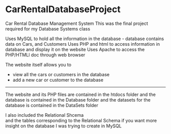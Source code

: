 # CarRentalDatabaseProject

Car Rental Database Management System
This was the final project required for my Database Systems class

Uses MySQL to hold all the information in the database - database contains data on Cars, and Customers
Uses PHP and html to access information in database and display it on the website
Uses Apache to access the PHP/HTMLl doc through web browser

The website itself allows you to 
- view all the cars or customers in the database
- add a new car or customer to the database

--------------------------------------------------------------------

The website and its PHP files are contained in the htdocs folder
and 
the database is contained in the Database folder
and 
the datasets for the database is contained in the DataSets folder

I also included the Relational Shcema  
and the tables corresponding to the Relational Schema 
if you want more insight on the database I was trying to create in MySQL